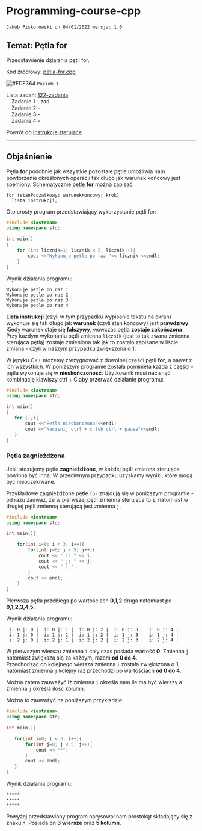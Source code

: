 # Programming-course-cpp

`Jakub Piskorowski on 04/01/2022 wersja: 1.0`

## Temat: Pętla for

Przedstawienie działania pętli for.

Kod źródłowy: [petla-for.cpp](petla-for.cpp)

![#FDF364](https://via.placeholder.com/15/FDF364/000000?text=+) `Poziom 1` 

Lista zadań: [122-zadania](122-zadania/README.md) \
&emsp;Zadanie 1 - zad \
&emsp;Zadanie 2 - \
&emsp;Zadanie 3 - \
&emsp;Zadanie 4 - 

Powrót do [Instrukcje sterujace](/1-programowanie-strukturalne/1-2-instrukcje-sterujace/README.md)

---

## Objaśnienie

Pętla **for** podobnie jak wszystkie pozostałe pętle umożliwia nam powtórzenie określonych operacji tak długo jak warunek końcowy jest spełniony. Schematycznie pętlę **for** można zapisać:

```text
for (stanPoczatkowy; warunekKoncowy; krok)
  lista_instrukcji;
```

Oto prosty program przedstawiający wykorzystanie pętli for:

```cpp
#include <iostream>
using namespace std;

int main()
{
    for (int licznik=1; licznik < 5; licznik++){
        cout <<"Wykonuje petle po raz "<< licznik <<endl;
    }
}   
```

Wynik działania programu:

```text
Wykonuje petle po raz 1
Wykonuje petle po raz 2
Wykonuje petle po raz 3
Wykonuje petle po raz 4
```

 **Lista instrukcji** (czyli w tym przypadku wypisanie tekstu na ekran) wykonuje się tak długo jak **warunek** (czyli stan końcowy) jest **prawdziwy**. Kiedy warunek staje się **fałszywy**, wówczas pętla **zostaje zakończona**. Przy każdym wykonaniu pętli zmienna `licznik` (jest to tak zwana zmienna sterująca pętlą) zostaje zmieniona tak jak to zostało zapisane w liście zmiana - czyli w naszym przypadku zwiększona o 1.

 W języku C++ możemy zrezygnować z dowolnej części pętli **for**, a nawet z ich wszystkich. W poniższym programie została pominieta każda z części - pętla wykonuje się w **nieskończoność**. Użytkownik musi nacisnąć kombinację klawiszy ctrl + C aby przerwać działanie programu:

 ```cpp
 #include <iostream>
using namespace std;

int main()
{
    for (;;){
        cout <<"Petla nieskonczona"<<endl;
        cout <<"Nacisnij ctrl + c lub ctrl + pause"<<endl;
    } 
}

```

### Pętla zagnieżdżona

Jeśli stosujemy pętle **zagnieżdżone**, w każdej pętli zmienna sterująca powinna być inna. W przeciwnym przypadku uzyskamy wyniki, które mogą być nieoczekiwane.

Przykładowe zagnieżdżone pętle `for` znajdują się w poniższym programie - od razu zauważ, że w pierwszej pętli zmienna sterująca to `i`, natomiast w drugiej pętli zmienną sterującą jest zmienna `j`.

```cpp
#include <iostream>
using namespace std;

int main(){

    for(int i=0; i < 3; i++){
        for(int j=0; j < 5; j++){
            cout << " i: " << i;
            cout << " j: " << j;
            cout << " | ";
        }
        cout << endl;
    }
}
```

Pierwsza pętla przebiega po wartościach **0,1,2** druga natomiast po **0,1,2,3,4,5**.

Wynik działania programu:

```text
 i: 0 j: 0 |  i: 0 j: 1 |  i: 0 j: 2 |  i: 0 j: 3 |  i: 0 j: 4 |
 i: 1 j: 0 |  i: 1 j: 1 |  i: 1 j: 2 |  i: 1 j: 3 |  i: 1 j: 4 |
 i: 2 j: 0 |  i: 2 j: 1 |  i: 2 j: 2 |  i: 2 j: 3 |  i: 2 j: 4 |
 ```

 W pierwszym wierszu zmienna `i` cały czas posiada wartość **0**. Zmienna `j` natomiast zwiększa się za każdym, razem **od 0 do 4**. \
 Przechodząc do kolejnego wiersza zmienna `i` została zwiększona o **1**, natomiast zmienna `j` kolejny raz przechodzi po wartościach **od 0 do 4**.

 Można zatem zauważyć iż zmienna ``i`` określa nam ile ma być wierszy a zmienna `j` określa ilość kolumn.

 Można to zauważyć na poniższym przykładzie:

 ```cpp
#include <iostream>
using namespace std;

int main(){

    for(int i=0; i < 3; i++){
        for(int j=0; j < 5; j++){
            cout << "*";
        }
        cout << endl;
    }
}
```

Wynik działania programu:

```tekst
*****
*****
*****
```

Powyżej przedstawiony program narysował nam prostokąt składający się z znaku `*`. Posiada on **3 wiersze** oraz **5 kolumn**.
